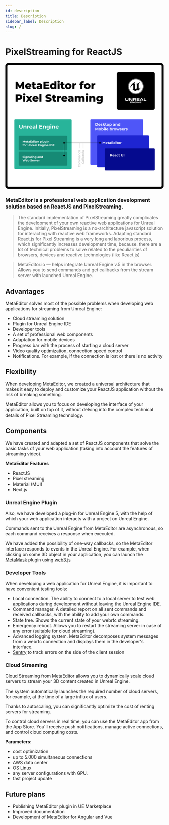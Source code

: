 ```yaml
---
id: description
title: Description
sidebar_label: Description
slug: /
---
```



# PixelStreaming for ReactJS

![img](/assets/preview.png)


### MetaEditor is a professional web application development solution based on ReactJS and PixelStreaming.

>  The standard implementation of PixelStreaming greatly complicates the development of your own reactive web applications for Unreal Engine. Initially, PixelStreaming is a no-architecture javascript solution for interacting with reactive web frameworks. Adapting standard React.js for Pixel Streaming is a very long and laborious process, which significantly increases development time, because. there are a lot of technical problems to solve related to the peculiarities of browsers, devices and reactive technologies (like React.js)



> MetaEditor.io — helps integrate Unreal Engine v.5 in the browser. Allows you to send commands and get callbacks from the stream server with launched Unreal Engine.



## Advantages

MetaEditor solves most of the possible problems when developing web applications for streaming from Unreal Engine:

- Cloud streaming solution
- Plugin for Unreal Engine IDE
- Developer tools
- A set of professional web components
- Adaptation for mobile devices
- Progress bar with the process of starting a cloud server
- Video quality optimization, connection speed control
- Notifications. For example, if the connection is lost or there is no activity



## Flexibility

When developing MetaEditor, we created a universal architecture that makes it easy to deploy and customize your ReactJS application without the risk of breaking something.

MetaEditor allows you to focus on developing the interface of your application, built on top of it, without delving into the complex technical details of Pixel Streaming technology.

## Components

We have created and adapted a set of ReactJS components that solve the basic tasks of your web application (taking into account the features of streaming video).

**MetaEditor Features**

- ReactJS
- Pixel streaming
- Material (MUI)
- Next.js

### **Unreal Engine Plugin**

Also, we have developed a plug-in for Unreal Engine 5, with the help of which your web application interacts with a project on Unreal Engine.

Commands sent to the Unreal Engine from MetaEditor are asynchronous, so each command receives a response when executed.

We have added the possibility of one-way callbacks, so the MetaEditor interface responds to events in the Unreal Engine. For example, when clicking on some 3D object in your application, you can launch the [MetaMask](https://metamask.io/) plugin using [web3.js](https://www.npmjs.com/package/web3)

### **Developer Tools**

When developing a web application for Unreal Engine, it is important to have convenient testing tools:

- Local connection. The ability to connect to a local server to test web applications during development without leaving the Unreal Engine IDE.
- Command manager. A detailed report on all sent commands and received callbacks, with the ability to add your own commands.
- State tree. Shows the current state of your webrtc streaming.
- Emergency reboot. Allows you to restart the streaming server in case of any error (suitable for cloud streaming).
- Advanced logging system. MetaEditor decomposes system messages from a webrtc connection and displays them in the developer's interface.
- [Sentry](https://sentry.io/) to track errors on the side of the client session

### **Cloud Streaming**

Cloud Streaming from MetaEditor allows you to dynamically scale cloud servers to stream your 3D content created in Unreal Engine.

The system automatically launches the required number of cloud servers, for example, at the time of a large influx of users.

Thanks to autoscaling, you can significantly optimize the cost of renting servers for streaming.

To control cloud servers in real time, you can use the MetaEditor app from the App Store. You'll receive push notifications, manage active connections, and control cloud computing costs.

**Parameters:**

- cost optimization
- up to 5.000 simultaneous connections
- AWS data center
- OS Linux
- any server configurations with GPU.
- fast project update

## Future plans

- Publishing MetaEditor plugin in UE Marketplace
- Improved documentation
- Development of MetaEditor for Angular and Vue


